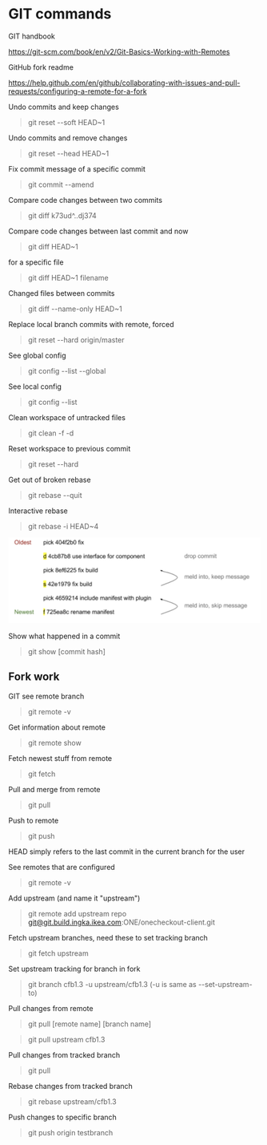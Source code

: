 # GIT commands

GIT handbook

https://git-scm.com/book/en/v2/Git-Basics-Working-with-Remotes

GitHub fork readme

https://help.github.com/en/github/collaborating-with-issues-and-pull-requests/configuring-a-remote-for-a-fork


Undo commits and keep changes
>git reset --soft HEAD~1

Undo commits and remove changes
>git reset --head HEAD~1

Fix commit message of a specific commit
>git commit --amend

Compare code changes between two commits
>git diff k73ud^..dj374

Compare code changes between last commit and now
>git diff HEAD~1

for a specific file
>git diff HEAD~1 filename

Changed files between commits
>git diff --name-only HEAD~1

Replace local branch commits with remote, forced
>git reset --hard origin/master

See global config
>git config --list --global

See local config
>git config --list

Clean workspace of untracked files
>git clean -f -d

Reset workspace to previous commit
>git reset --hard

Get out of broken rebase
>git rebase --quit

Interactive rebase
>git rebase -i HEAD~4

![interactive rebase](https://raw.githubusercontent.com/calleboketoft/co-quick-start-guides/master/git-commands-i-rebase.png "Interactive Rebase")

Show what happened in a commit
>git show [commit hash]

## Fork work

GIT see remote branch
>git remote -v

Get information about remote
>git remote show <remote>

Fetch newest stuff from remote
>git fetch

Pull and merge from remote
>git pull

Push to remote
>git push <remote> <local>

HEAD simply refers to the last commit in the current branch for the user

See remotes that are configured
>git remote -v

Add upstream (and name it "upstream")
>git remote add upstream repo git@git.build.ingka.ikea.com:ONE/onecheckout-client.git

Fetch upstream branches, need these to set tracking branch
>git fetch upstream

Set upstream tracking for branch in fork
>git branch cfb1.3 -u upstream/cfb1.3
(-u is same as --set-upstream-to)

Pull changes from remote
>git pull [remote name] [branch name]

>git pull upstream cfb1.3

Pull changes from tracked branch
>git pull

Rebase changes from tracked branch
>git rebase upstream/cfb1.3

Push changes to specific branch
>git push origin testbranch
